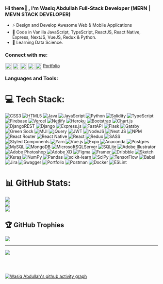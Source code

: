 ### Hi there👋 , I'm Wasiq Abdullah Full-Stack Developer (MERN | MEVN STACK DEVELOPER) 
- ⚡ Design and Develop Awesome Web & Mobile Applications
- 🌱 Code in Vanilla JavaScript, TypeScript, ReactJS, React Native, Express, NextJS, VueJS, Redux & Python.
- 🌱 Learning Data Science.

### Connect with me:


[<img align="left" alt="Wasiq Abdullah | LinkedIn" width="22px" src="https://avatars3.githubusercontent.com/u/357098?s=200&v=4" />][LinkedIn]
[<img align="left" alt="Wasiq Abdullah | Behance" width="22px" src="https://avatars0.githubusercontent.com/u/1197743?s=200&v=4" />][Behance]
[<img align="left" alt="Wasiq Abdullah | Dribble" width="22px" src="https://avatars1.githubusercontent.com/u/4008143?s=200&v=4" />][Dribble]
[<img align="left" alt="Wasiq Abdullah | Medium" width="22px" src="https://cdn4.iconfinder.com/data/icons/social-media-2210/24/Medium-512.png" />][Medium]
[<img align="left" alt="Wasiq Abdullah | StackOverflow" width="22px" src="https://upload.wikimedia.org/wikipedia/commons/thumb/e/ef/Stack_Overflow_icon.svg/768px-Stack_Overflow_icon.svg.png" />][StackOverflow]

<a href="https://wasiqabdullah-portfolio-f219a.web.app/" target="_blank">Portfolio</a>
<br />

### Languages and Tools:

# 💻 Tech Stack:
![CSS3](https://img.shields.io/badge/css3-%231572B6.svg?style=flat-square&logo=css3&logoColor=white) ![HTML5](https://img.shields.io/badge/html5-%23E34F26.svg?style=flat-square&logo=html5&logoColor=white) ![Java](https://img.shields.io/badge/java-%23ED8B00.svg?style=flat-square&logo=java&logoColor=white) ![JavaScript](https://img.shields.io/badge/javascript-%23323330.svg?style=flat-square&logo=javascript&logoColor=%23F7DF1E) ![Python](https://img.shields.io/badge/python-3670A0?style=flat-square&logo=python&logoColor=ffdd54) ![Solidity](https://img.shields.io/badge/Solidity-%23363636.svg?style=flat-square&logo=solidity&logoColor=white) ![TypeScript](https://img.shields.io/badge/typescript-%23007ACC.svg?style=flat-square&logo=typescript&logoColor=white) ![Firebase](https://img.shields.io/badge/firebase-%23039BE5.svg?style=flat-square&logo=firebase) ![Vercel](https://img.shields.io/badge/vercel-%23000000.svg?style=flat-square&logo=vercel&logoColor=white) ![Netlify](https://img.shields.io/badge/netlify-%23000000.svg?style=flat-square&logo=netlify&logoColor=#00C7B7) ![Heroku](https://img.shields.io/badge/heroku-%23430098.svg?style=flat-square&logo=heroku&logoColor=white) ![Bootstrap](https://img.shields.io/badge/bootstrap-%23563D7C.svg?style=flat-square&logo=bootstrap&logoColor=white) ![Chart.js](https://img.shields.io/badge/chart.js-F5788D.svg?style=flat-square&logo=chart.js&logoColor=white) ![DjangoREST](https://img.shields.io/badge/DJANGO-REST-ff1709?style=flat-square&logo=django&logoColor=white&color=ff1709&labelColor=gray) ![Django](https://img.shields.io/badge/django-%23092E20.svg?style=flat-square&logo=django&logoColor=white) ![Express.js](https://img.shields.io/badge/express.js-%23404d59.svg?style=flat-square&logo=express&logoColor=%2361DAFB) ![FastAPI](https://img.shields.io/badge/FastAPI-005571?style=flat-square&logo=fastapi) ![Flask](https://img.shields.io/badge/flask-%23000.svg?style=flat-square&logo=flask&logoColor=white) ![Gatsby](https://img.shields.io/badge/Gatsby-%23663399.svg?style=flat-square&logo=gatsby&logoColor=white) ![Green Sock](https://img.shields.io/badge/green%20sock-88CE02?style=flat-square&logo=greensock&logoColor=white) ![MUI](https://img.shields.io/badge/MUI-%230081CB.svg?style=flat-square&logo=material-ui&logoColor=white) ![jQuery](https://img.shields.io/badge/jquery-%230769AD.svg?style=flat-square&logo=jquery&logoColor=white) ![JWT](https://img.shields.io/badge/JWT-black?style=flat-square&logo=JSON%20web%20tokens) ![NodeJS](https://img.shields.io/badge/node.js-6DA55F?style=flat-square&logo=node.js&logoColor=white) ![Next JS](https://img.shields.io/badge/Next-black?style=flat-square&logo=next.js&logoColor=white) ![NPM](https://img.shields.io/badge/NPM-%23000000.svg?style=flat-square&logo=npm&logoColor=white) ![React Router](https://img.shields.io/badge/React_Router-CA4245?style=flat-square&logo=react-router&logoColor=white) ![React Native](https://img.shields.io/badge/react_native-%2320232a.svg?style=flat-square&logo=react&logoColor=%2361DAFB) ![React](https://img.shields.io/badge/react-%2320232a.svg?style=flat-square&logo=react&logoColor=%2361DAFB) ![Redux](https://img.shields.io/badge/redux-%23593d88.svg?style=flat-square&logo=redux&logoColor=white) ![SASS](https://img.shields.io/badge/SASS-hotpink.svg?style=flat-square&logo=SASS&logoColor=white) ![Styled Components](https://img.shields.io/badge/styled--components-DB7093?style=flat-square&logo=styled-components&logoColor=white) ![Yarn](https://img.shields.io/badge/yarn-%232C8EBB.svg?style=flat-square&logo=yarn&logoColor=white) ![Vue.js](https://img.shields.io/badge/vuejs-%2335495e.svg?style=flat-square&logo=vuedotjs&logoColor=%234FC08D) ![Expo](https://img.shields.io/badge/expo-1C1E24?style=flat-square&logo=expo&logoColor=#D04A37) ![Anaconda](https://img.shields.io/badge/Anaconda-%2344A833.svg?style=flat-square&logo=anaconda&logoColor=white) ![Postgres](https://img.shields.io/badge/postgres-%23316192.svg?style=flat-square&logo=postgresql&logoColor=white) ![MySQL](https://img.shields.io/badge/mysql-%2300f.svg?style=flat-square&logo=mysql&logoColor=white) ![MongoDB](https://img.shields.io/badge/MongoDB-%234ea94b.svg?style=flat-square&logo=mongodb&logoColor=white) ![MicrosoftSQLServer](https://img.shields.io/badge/Microsoft%20SQL%20Sever-CC2927?style=flat-square&logo=microsoft%20sql%20server&logoColor=white) ![SQLite](https://img.shields.io/badge/sqlite-%2307405e.svg?style=flat-square&logo=sqlite&logoColor=white) ![Adobe Illustrator](https://img.shields.io/badge/adobeillustrator-%23FF9A00.svg?style=flat-square&logo=adobeillustrator&logoColor=white) ![Adobe Photoshop](https://img.shields.io/badge/adobephotoshop-%2331A8FF.svg?style=flat-square&logo=adobephotoshop&logoColor=white) ![Adobe XD](https://img.shields.io/badge/Adobe%20XD-470137?style=flat-square&logo=Adobe%20XD&logoColor=#FF61F6) 	![Figma](https://img.shields.io/badge/figma-%23F24E1E.svg?style=flat-square&logo=figma&logoColor=white) ![Framer](https://img.shields.io/badge/Framer-black?style=flat-square&logo=framer&logoColor=blue) ![Dribbble](https://img.shields.io/badge/Dribbble-EA4C89?style=flat-square&logo=dribbble&logoColor=white) ![Sketch](https://img.shields.io/badge/Sketch-FFB387?style=flat-square&logo=sketch&logoColor=black) ![Keras](https://img.shields.io/badge/Keras-%23D00000.svg?style=flat-square&logo=Keras&logoColor=white) ![NumPy](https://img.shields.io/badge/numpy-%23013243.svg?style=flat-square&logo=numpy&logoColor=white) ![Pandas](https://img.shields.io/badge/pandas-%23150458.svg?style=flat-square&logo=pandas&logoColor=white) ![scikit-learn](https://img.shields.io/badge/scikit--learn-%23F7931E.svg?style=flat-square&logo=scikit-learn&logoColor=white) ![SciPy](https://img.shields.io/badge/SciPy-%230C55A5.svg?style=flat-square&logo=scipy&logoColor=%white) ![TensorFlow](https://img.shields.io/badge/TensorFlow-%23FF6F00.svg?style=flat-square&logo=TensorFlow&logoColor=white) ![Babel](https://img.shields.io/badge/Babel-F9DC3e?style=flat-square&logo=babel&logoColor=black) ![Jira](https://img.shields.io/badge/jira-%230A0FFF.svg?style=flat-square&logo=jira&logoColor=white) ![Swagger](https://img.shields.io/badge/-Swagger-%23Clojure?style=flat-square&logo=swagger&logoColor=white) ![Portfolio](https://img.shields.io/badge/Portfolio-%23000000.svg?style=flat-square&logo=firefox&logoColor=#FF7139) ![Postman](https://img.shields.io/badge/Postman-FF6C37?style=flat-square&logo=postman&logoColor=white) ![Docker](https://img.shields.io/badge/docker-%230db7ed.svg?style=flat-square&logo=docker&logoColor=white) ![ESLint](https://img.shields.io/badge/ESLint-4B3263?style=flat-square&logo=eslint&logoColor=white)
# 📊 GitHub Stats:
![](https://github-readme-stats.vercel.app/api?username=chwasiq0569&theme=dark&hide_border=false&include_all_commits=true&count_private=true)<br/>
![](https://github-readme-streak-stats.herokuapp.com/?user=chwasiq0569&theme=dark&hide_border=false)<br/>
![](https://github-readme-stats.vercel.app/api/top-langs/?username=chwasiq0569&theme=dark&hide_border=false&include_all_commits=true&count_private=true&layout=compact)

## 🏆 GitHub Trophies
![](https://github-profile-trophy.vercel.app/?username=chwasiq0569&theme=radical&no-frame=false&no-bg=false&margin-w=4)

---
[![](https://visitcount.itsvg.in/api?id=chwasiq0569&icon=6&color=0)](https://visitcount.itsvg.in)

<!-- Proudly created with GPRM ( https://gprm.itsvg.in ) -->
<br />
<br />

[![Wasiq Abdullah's github activity graph](https://github-readme-activity-graph.cyclic.app/graph?username=chwasiq0569&bg_color=121212&color=d01bc4&line=9e4c98&point=dd13a7&area=true&hide_border=true)](https://github.com/ashutosh00710/github-readme-activity-graph)



[Behance]: https://www.behance.net/wasiqabdullah
[Dribble]: https://dribbble.com/chwasiq0569
[LinkedIn]: https://www.linkedin.com/in/wasiq-abdullah-b515031a6/
[Medium]: https://medium.com/@wasiqabdullah222
[StackOverflow]: https://stackoverflow.com/users/16070355/wasiq-abdullah

